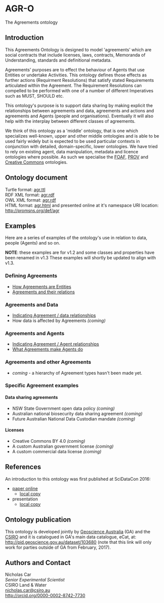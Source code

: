 # AGR-O
The Agreements ontology

## Introduction
This Agreements Ontology is designed to model 'agreements' which are social contracts that include licenses, laws, contracts, Memoranda of Understanding, standards and definitional metadata.

Agreements' purposes are to effect the behaviour of Agents that use Entities or undertake Activities. This ontology defines those effects as further actions (Requirment Resolutions) that satisfy stated Requirements articulated within the Agreement. The Requirement Resolutions can compelled to be performed with one of a number of different Imperatives such as MUST, SHOULD etc.

This ontology's purpose is to support data sharing by making explicit the relationships between agreements and data, agreements and actions and agreements and Agents (people and organisations). Eventually it will also help with the interplay between different classes of agreements.

We think of this ontology as a 'middle' ontology, that is one which specializes well-known, upper and other middle ontologies and is able to be used fairly widely but is expected to be used particular contexts in conjunction with detailed, domain-specific, lower ontologies. We have tried to rely on existing agent, data manipulation, metadata and licence ontologies where possible. As such we specialise the [FOAF](http://xmlns.com/foaf/spec/), [PROV](https://www.w3.org/TR/prov-o/) and [Creative Commons](https://creativecommons.org/ns) ontologies.


## Ontology document
Turtle format: [agr.ttl](agr.ttl)  
RDF XML format: [agr.rdf](agr.rdf)  
OWL XML format: [agr.rdf](agr.owl)  
HTML format: [agr.html](agr.html) and presented online at it's namespace URI location: <http://promsns.org/def/agr>


## Examples
Here are a series of examples of the ontology's use in relation to data, people (Agents) and so on.

**NOTE**: these examples are for v1.2 and some classes and properties have been renamed in v1.3 These examples will shortly be updated to align with v1.3.

### Defining Agreements
* [How Agreements are Entities](examples/how-agreements-are-entities.md)
* [Agreements and their relations](examples/agreements-and-their-relations.md)


### Agreements and Data

* [Indicating Agreement / data relationships](examples/indicating-agreement-data-relationships.md)
* How data is affected by Agreements *(coming)*


### Agreements and Agents
* [Indicating Agreement / Agent relationships](examples/indicating-agreement-agent-relationships.md)
* [What Agreements make Agents do](examples/what-agreements-make-agents-do.md)


### Agreements and other Agreements
* *coming* - a hierarchy of Agreement types hasn't been made yet.


### Specific Agreement examples
#### Data sharing agreements
* NSW State Government open data policy *(coming)*
* Australian national biosecurity data sharing agreement *(coming)*
* Future Australian National Data Custodian mandate *(coming)*

#### Licenses
* Creative Commons BY 4.0 *(coming)*
* A custom Australian government license *(coming)*
* A custom commercial data license *(coming)*


## References
An introduction to this ontology was first published at SciDataCon 2016:
* [paper online](http://www.scidatacon.org/2016/sessions/37/paper/185/)
	* [local copy](references/Car2016h-Agreeing-about-Agreements.pdf)
* presentation
	* [local copy](references/Car-Box-Agreeing-about-agreements.pdf)


## Ontology publication

This ontology is developed jointly by [Geoscience Australia](http://www.ga.gov.au) (GA) and the [CSIRO](http://csiro.au) and it is catalogued in GA's main data catalogue, eCat, at: http://pid.geoscience.gov.au/dataset/103680 (note that this link will only work for parties outside of GA from February, 2017).


## Authors and Contact
Nicholas Car  
*Senior Experimental Scientist*  
CSIRO Land & Water    
<nicholas.car@csiro.au>  
<http://orcid.org/0000-0002-8742-7730>
